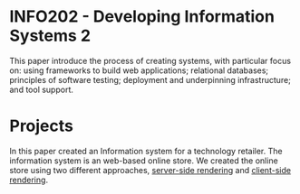 # INFO202 - Developing Information Systems 2
This paper introduce the process of creating systems, with particular focus on: using frameworks to build web applications; relational databases; principles of software testing; deployment and underpinning infrastructure; and tool support.

# Projects
In this paper created an Information system for a technology retailer. The information system is an web-based online store. We created the online store using two different approaches, [server-side rendering](https://github.com/putto11262002/uni-projects/tree/master/INFO202/server-side-rendering) and [client-side rendering](https://github.com/putto11262002/uni-projects/tree/master/INFO202/client-side-rendering).
